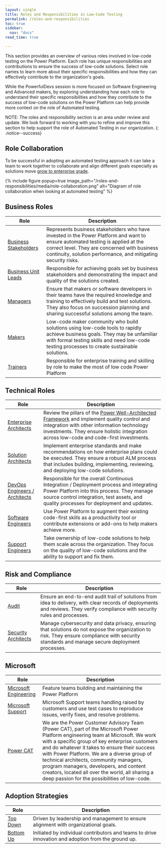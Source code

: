 ```yaml
---
layout: single
title: Roles and Responsibilities in Low-Code Testing
permalink: /roles-and-responsibilities
toc: true
sidebar:
  nav: "docs"
read_time: true

---
```


This section provides an overview of various roles involved in low-code testing on the Power Platform. Each role has unique responsibilities and contributions to ensure the success of low-code solutions. Select role names to learn more about their specific responsibilities and how they can effectively contribute to the organization's goals.

While the PowerfulDevs session is more focused on Software Engineering and Advanced makers, by exploring understanding how each role to understand their specific responsibilities and how they contribute to the success of low-code solutions on the Power Platform can help provide more context on the role of Automated testing.

NOTE: The roles and responsibility section is an area under review and update. We look forward to working with you to refine and improve this section to help support the role of Automated Testing in our organization.
{: .notice--success}

## Role Collaboration

To be successful in adopting an automated testing approach it can take a team to work together to collaborate and align different goals especially as solutions move [grow to enterprise grade](../context/growing-to-enterprise-grade).

{% include figure popup=true image_path="/roles-and-responsibilities/media/role-collaboration.png" alt="Diagram of role collaboration when looking at automated testing" %}

## Business Roles

| Role | Description |
|------|-------------|
| [Business Stakeholders](/powerfuldev-testing/roles-and-responsibilities/business-stakeholders) | Represents business stakeholders who have invested in the Power Platform and want to ensure automated testing is applied at the correct level. They are concerned with business continuity, solution performance, and mitigating security risks. |
| [Business Unit Leads](/powerfuldev-testing/roles-and-responsibilities/business-unit-leads) | Responsible for achieving goals set by business stakeholders and demonstrating the impact and quality of the solutions created. | 
| [Managers](managers) | Ensure that makers or software developers in their teams have the required knowledge and training to effectively build and test solutions. They also focus on succession planning and sharing successful solutions among the team. | 
| [Makers](/powerfuldev-testing/roles-and-responsibilities/makers) | Low-code maker community who build solutions using low-code tools to rapidly achieve business goals. They may be unfamiliar with formal testing skills and need low-code testing processes to create sustainable solutions. |
| [Trainers](/powerfuldev-testing/roles-and-responsibilities/trainers) | Responsible for enterprise training and skilling by role to make the most of low code Power Platform |

## Technical Roles

| Role | Description |
|------|-------------|
| [Enterprise Architects](/powerfuldev-testing/roles-and-responsibilities/enterprise-architects) | Review the pillars of the [Power Well-Architected Framework](https://aka.ms/powa) and implement quality control and integration with other information technology investments. They ensure holistic integration across low-code and code-first investments. |
| [Solution Architects](/powerfuldev-testing/roles-and-responsibilities/solution-architects) | Implement enterprise standards and make recommendations on how enterprise plans could be executed. They ensure a robust ALM process that includes building, implementing, reviewing, and deploying low-code solutions. | solution-architects.md |
| [DevOps Engineers / Architects](/powerfuldev-testing/roles-and-responsibilities/devops-engineers-architects) | Responsible for the overall Continuous Integration / Deployment process and integrating Power Platform into this process. They manage source control integration, test assets, and quality processes for deployment and updates. | 
| [Software Engineers](/powerfuldev-testing/roles-and-responsibilities/software-engineers) | Use Power Platform to augment their existing code-first skills as a productivity tool or contribute extensions or add-ons to help makers achieve more. |
| [Support Engineers](/powerfuldev-testing/roles-and-responsibilities/support-engineers) | Take ownership of low-code solutions to help them scale across the organization. They focus on the quality of low-code solutions and the ability to support and fix them. | 

## Risk and Compliance

| Role | Description |
|------|-------------|
| [Audit](/powerfuldev-testing/roles-and-responsibilities/audit) | Ensure an end-to-end audit trail of solutions from idea to delivery, with clear records of deployments and reviews. They verify compliance with security rules and processes. |
| [Security Architects](/powerfuldev-testing/roles-and-responsibilities/security-architects) | Manage cybersecurity and data privacy, ensuring that solutions do not expose the organization to risk. They ensure compliance with security standards and manage secure deployment processes. | 

## Microsoft

| Role | Description |
|------|-------------|
| [Microsoft Engineering](/powerfuldev-testing/roles-and-responsibilities/microsoft-engineering) | Feature teams building and maintaining the Power Platform |
| [Microsoft Support](/powerfuldev-testing/roles-and-responsibilities/microsoft-support) | Microsoft Support teams handling raised by customers and use test cases to reproduce issues, verify fixes, and resolve problems. |
| [Power CAT](/powerfuldev-testing/roles-and-responsibilities/powercat) | We are the Power Customer Advisory Team (Power CAT), part of the Microsoft Power Platform engineering team at Microsoft. We work with a specific group of key enterprise customers and do whatever it takes to ensure their success with Power Platform. We are a diverse group of technical architects, community managers, program managers, developers, and content creators, located all over the world, all sharing a deep passion for the possibilities of low-code. |

## Adoption Strategies

| Role | Description |
|------|-------------|
| [Top Down](/powerfuldev-testing/roles-and-responsibilities/top-down) | Driven by leadership and management to ensure alignment with organizational goals.
| [Bottom Up](/powerfuldev-testing/roles-and-responsibilities/bottom-up) | Initiated by individual contributors and teams to drive innovation and adoption from the ground up.


